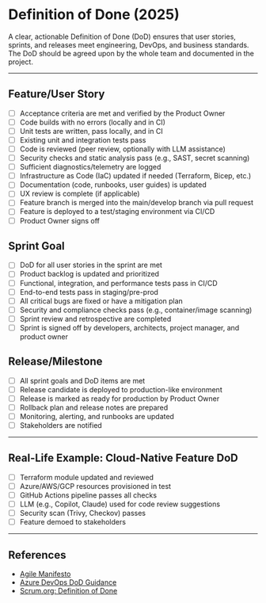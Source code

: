 # Definition of Done (2025)

A clear, actionable Definition of Done (DoD) ensures that user stories, sprints, and releases meet engineering, DevOps, and business standards. The DoD should be agreed upon by the whole team and documented in the project.

---

## Feature/User Story

- [ ] Acceptance criteria are met and verified by the Product Owner
- [ ] Code builds with no errors (locally and in CI)
- [ ] Unit tests are written, pass locally, and in CI
- [ ] Existing unit and integration tests pass
- [ ] Code is reviewed (peer review, optionally with LLM assistance)
- [ ] Security checks and static analysis pass (e.g., SAST, secret scanning)
- [ ] Sufficient diagnostics/telemetry are logged
- [ ] Infrastructure as Code (IaC) updated if needed (Terraform, Bicep, etc.)
- [ ] Documentation (code, runbooks, user guides) is updated
- [ ] UX review is complete (if applicable)
- [ ] Feature branch is merged into the main/develop branch via pull request
- [ ] Feature is deployed to a test/staging environment via CI/CD
- [ ] Product Owner signs off

## Sprint Goal

- [ ] DoD for all user stories in the sprint are met
- [ ] Product backlog is updated and prioritized
- [ ] Functional, integration, and performance tests pass in CI/CD
- [ ] End-to-end tests pass in staging/pre-prod
- [ ] All critical bugs are fixed or have a mitigation plan
- [ ] Security and compliance checks pass (e.g., container/image scanning)
- [ ] Sprint review and retrospective are completed
- [ ] Sprint is signed off by developers, architects, project manager, and product owner

## Release/Milestone

- [ ] All sprint goals and DoD items are met
- [ ] Release candidate is deployed to production-like environment
- [ ] Release is marked as ready for production by Product Owner
- [ ] Rollback plan and release notes are prepared
- [ ] Monitoring, alerting, and runbooks are updated
- [ ] Stakeholders are notified

---

## Real-Life Example: Cloud-Native Feature DoD

- [ ] Terraform module updated and reviewed
- [ ] Azure/AWS/GCP resources provisioned in test
- [ ] GitHub Actions pipeline passes all checks
- [ ] LLM (e.g., Copilot, Claude) used for code review suggestions
- [ ] Security scan (Trivy, Checkov) passes
- [ ] Feature demoed to stakeholders

---

## References
- [Agile Manifesto](http://agilemanifesto.org/)
- [Azure DevOps DoD Guidance](https://learn.microsoft.com/en-us/azure/devops/boards/work-items/guidance/definition-of-done)
- [Scrum.org: Definition of Done](https://www.scrum.org/resources/what-is-the-definition-of-done)
